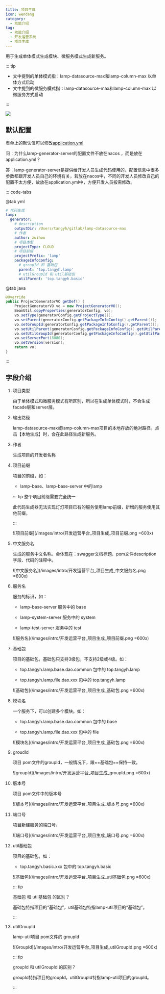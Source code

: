 ```yaml
---
title: 项目生成
icon: wendang
category:
  - 功能介绍
tag:
  - 功能介绍
  - 开发运营系统
  - 项目生成
---
```


用于生成单体模式生成模块、微服务模式生成新服务。

::: tip

- 文中提到的单体模式指：lamp-datasource-max和lamp-column-max 以单体方式启动
- 文中提到的微服务模式指：lamp-datasource-max和lamp-column-max 以微服务方式启动

:::

![](/images/intro/开发运营平台_项目生成.png)

## 默认配置

表单上的默认值可以修改[application.yml](https://gitee.com/dromara/lamp-cloud/blob/java17/5.x/lamp-generator/lamp-generator-server/src/main/resources/application.yml)

问：为什么lamp-generator-server的配置文件不放在nacos ，而是放在application.yml？

答：lamp-generator-server是提供给开发人员生成代码使用的，配置信息中很多参数都跟开发人员自己的环境有关，若放在nacos中，不同的开发人员修改自己的配置不太方便，故放在application.yml中，方便开发人员按需修改。

::: code-tabs

@tab yml

```yaml
# 代码生成
lamp:
  generator:
  	# description
    outputDir: /Users/tangyh/gitlab/lamp-datasource-max
    # 作者
    author: zuihou
    # 项目类型
    projectType: CLOUD
    # 项目前缀
    projectPrefix: 'lamp'
    packageInfoConfig: 
      # groupId 和 基础包
      parent: 'top.tangyh.lamp'
      # utilGroupId 和 util基础包
      utilParent: 'top.tangyh.basic'
```

@tab java

```java
@Override
public ProjectGeneratorVO getDef() {
    ProjectGeneratorVO vo = new ProjectGeneratorVO();
    BeanUtil.copyProperties(generatorConfig, vo);
    vo.setType(generatorConfig.getProjectType());
    vo.setParent(generatorConfig.getPackageInfoConfig().getParent());
    vo.setGroupId(generatorConfig.getPackageInfoConfig().getParent());
    vo.setUtilParent(generatorConfig.getPackageInfoConfig().getUtilParent());
    vo.setUtilGroupId(generatorConfig.getPackageInfoConfig().getUtilParent());
    vo.setServerPort(8080);
    vo.setVersion(version);
    return vo;
}
```

:::

<!-- #region field -->

## 字段介绍

1. 项目类型

   由于单体模式和微服务模式有所区别，所以在生成单体模式时，不会生成facade层和server层。

2. 输出路径

   lamp-datasource-max或lamp-column-max项目的本地存放的绝对路径。点击【本地生成】时，会在此路径生成新服务。

3. 作者

   生成项目的开发者名称

4. 项目前缀

   项目的前缀，如： 

   - lamp-base、lamp-base-server 中的lamp

   ::: tip 整个项目前缀需要完全统一

   此代码生成器无法实现灯灯项目已有的服务使用lamp前缀，新增的服务使用其他前缀。

   :::

   ![项目前缀](/images/intro/开发运营平台_项目生成_项目前缀.png =600x)

5. 中文服务名

   生成的服务中文名称。会体现在：swagger文档标题、pom文件description字段、代码的注释中。

   ![中文服务名](/images/intro/开发运营平台_项目生成_中文服务名.png =600x)

6. 服务名

   服务的标识，如：

   - lamp-base-server 服务中的 base

   - lamp-system-server 服务中的 system

   - lamp-test-server 服务中的 test

   ![服务名](/images/intro/开发运营平台_项目生成_项目前缀.png =600x)

7. 基础包

   项目的基础包，基础包只支持3级包，不支持2级或4级。如：

   -  top.tangyh.lamp.base.dao.common 包中的 top.tangyh.lamp

   -  top.tangyh.lamp.file.dao.xxx 包中的 top.tangyh.lamp

   ![基础包](/images/intro/开发运营平台_项目生成_基础包.png =600x)

8. 模块名

   一个服务下，可以创建多个模块。如： 

   - top.tangyh.lamp.base.dao.common 包中的 base

   - top.tangyh.lamp.file.dao.xxx 包中的 file

   ![模块名](/images/intro/开发运营平台_项目生成_基础包.png =600x)

9. groudId

   项目 pom文件的groupId，一般情况下，跟==基础包==保持一致。

   ![groupId](/images/intro/开发运营平台_项目生成_groupId.png =600x)

10. 版本号

    项目 pom文件中的版本号

    ![版本号](/images/intro/开发运营平台_项目生成_版本号.png =600x)

11. 端口号

    项目新建服务的端口号，

    ![端口号](/images/intro/开发运营平台_项目生成_端口号.png =600x)

12. util基础包

    项目的基础包，如：

    - top.tangyh.basic.xxx 包中的 top.tangyh.basic

    ![基础包](/images/intro/开发运营平台_项目生成_util基础包.png =600x)

    ::: tip

    基础包 和 util基础包 的区别？

    基础包特指项目的“基础包”，util基础包特指lamp-util项目的“基础包”。

    :::

13. utilGroupId

    lamp-util项目 pom文件的 groupId

    ![GroupId](/images/intro/开发运营平台_项目生成_utilGroupId.png =600x)

    ::: tip

    groupId 和 utilGroupId 的区别？

    groupId特指项目的groupId，utilGroupId特指lamp-util项目的groupId。

    :::

<!-- #endregion field -->

